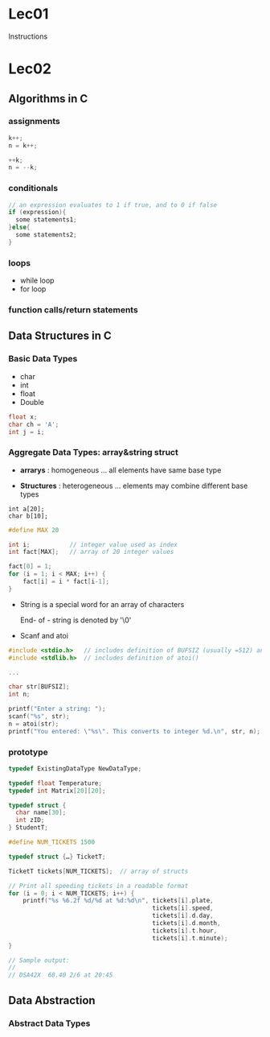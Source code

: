 

# Lec01

Instructions

# Lec02

## Algorithms in C

### assignments

```c
k++;
n = k++;

++k;
n = --k;
```

### conditionals

```c
// an expression evaluates to 1 if true, and to 0 if false
if (expression){
  some statements1;
}else{
  some statements2;
}
```

### loops

- while loop
- for loop

### function calls/return statements



## Data Structures in C

### Basic Data Types

- char 
- int
- float
- Double

```c
float x;
char ch = 'A';
int j = i;
```

### Aggregate Data Types: array&string struct

- **arrarys** : homogeneous … all elements have same base type

- **Structures**  : heterogeneous … elements may combine different base types

```x
int a[20];
char b[10];
```

```c
#define MAX 20

int i;           // integer value used as index
int fact[MAX];   // array of 20 integer values

fact[0] = 1;
for (i = 1; i < MAX; i++) {
    fact[i] = i * fact[i-1];
}
```

- String is a special word for an array of characters

  End- of - string is denoted by '\0'

- Scanf and atoi

```c
#include <stdio.h>   // includes definition of BUFSIZ (usually =512) and scanf()
#include <stdlib.h>  // includes definition of atoi()

...

char str[BUFSIZ];
int n;

printf("Enter a string: ");
scanf("%s", str);
n = atoi(str);
printf("You entered: \"%s\". This converts to integer %d.\n", str, n);
```

### prototype

```c
typedef ExistingDataType NewDataType;

typedef float Temperature;
typedef int Matrix[20][20];

typedef struct {
  char name[30];
  int zID;
} StudentT;
```

```c
#define NUM_TICKETS 1500

typedef struct {…} TicketT;

TicketT tickets[NUM_TICKETS];  // array of structs

// Print all speeding tickets in a readable format
for (i = 0; i < NUM_TICKETS; i++) {
    printf("%s %6.2f %d/%d at %d:%d\n", tickets[i].plate,
                                        tickets[i].speed,
                                        tickets[i].d.day,
                                        tickets[i].d.month,
                                        tickets[i].t.hour,
                                        tickets[i].t.minute);
}

// Sample output:
//
// DSA42X  68.40 2/6 at 20:45
```



## Data Abstraction

### Abstract Data Types

